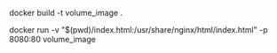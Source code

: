 docker build -t volume_image .

docker run -v "$(pwd)/index.html:/usr/share/nginx/html/index.html" -p 8080:80 volume_image
